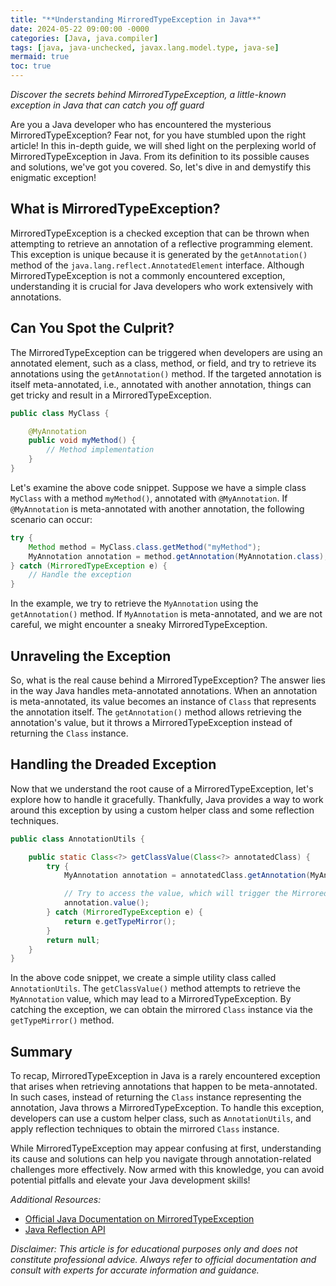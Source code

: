 ```yaml
---
title: "**Understanding MirroredTypeException in Java**"
date: 2024-05-22 09:00:00 -0000
categories: [Java, java.compiler]
tags: [java, java-unchecked, javax.lang.model.type, java-se]
mermaid: true
toc: true
---
```


*Discover the secrets behind MirroredTypeException, a little-known exception in Java that can catch you off guard*

Are you a Java developer who has encountered the mysterious MirroredTypeException? Fear not, for you have stumbled upon the right article! In this in-depth guide, we will shed light on the perplexing world of MirroredTypeException in Java. From its definition to its possible causes and solutions, we've got you covered. So, let's dive in and demystify this enigmatic exception!

## What is MirroredTypeException?
MirroredTypeException is a checked exception that can be thrown when attempting to retrieve an annotation of a reflective programming element. This exception is unique because it is generated by the `getAnnotation()` method of the `java.lang.reflect.AnnotatedElement` interface. Although MirroredTypeException is not a commonly encountered exception, understanding it is crucial for Java developers who work extensively with annotations.

## Can You Spot the Culprit?
The MirroredTypeException can be triggered when developers are using an annotated element, such as a class, method, or field, and try to retrieve its annotations using the `getAnnotation()` method. If the targeted annotation is itself meta-annotated, i.e., annotated with another annotation, things can get tricky and result in a MirroredTypeException.

```java
public class MyClass {

    @MyAnnotation
    public void myMethod() {
        // Method implementation
    }
}
```

Let's examine the above code snippet. Suppose we have a simple class `MyClass` with a method `myMethod()`, annotated with `@MyAnnotation`. If `@MyAnnotation` is meta-annotated with another annotation, the following scenario can occur:

```java
try {
    Method method = MyClass.class.getMethod("myMethod");
    MyAnnotation annotation = method.getAnnotation(MyAnnotation.class);
} catch (MirroredTypeException e) {
    // Handle the exception
}
```

In the example, we try to retrieve the `MyAnnotation` using the `getAnnotation()` method. If `MyAnnotation` is meta-annotated, and we are not careful, we might encounter a sneaky MirroredTypeException.

## Unraveling the Exception
So, what is the real cause behind a MirroredTypeException? The answer lies in the way Java handles meta-annotated annotations. When an annotation is meta-annotated, its value becomes an instance of `Class` that represents the annotation itself. The `getAnnotation()` method allows retrieving the annotation's value, but it throws a MirroredTypeException instead of returning the `Class` instance.

## Handling the Dreaded Exception
Now that we understand the root cause of a MirroredTypeException, let's explore how to handle it gracefully. Thankfully, Java provides a way to work around this exception by using a custom helper class and some reflection techniques.

```java
public class AnnotationUtils {

    public static Class<?> getClassValue(Class<?> annotatedClass) {
        try {
            MyAnnotation annotation = annotatedClass.getAnnotation(MyAnnotation.class);

            // Try to access the value, which will trigger the MirroredTypeException
            annotation.value();
        } catch (MirroredTypeException e) {
            return e.getTypeMirror();
        }
        return null;
    }
}
```

In the above code snippet, we create a simple utility class called `AnnotationUtils`. The `getClassValue()` method attempts to retrieve the `MyAnnotation` value, which may lead to a MirroredTypeException. By catching the exception, we can obtain the mirrored `Class` instance via the `getTypeMirror()` method.

## Summary
To recap, MirroredTypeException in Java is a rarely encountered exception that arises when retrieving annotations that happen to be meta-annotated. In such cases, instead of returning the `Class` instance representing the annotation, Java throws a MirroredTypeException. To handle this exception, developers can use a custom helper class, such as `AnnotationUtils`, and apply reflection techniques to obtain the mirrored `Class` instance.

While MirroredTypeException may appear confusing at first, understanding its cause and solutions can help you navigate through annotation-related challenges more effectively. Now armed with this knowledge, you can avoid potential pitfalls and elevate your Java development skills!

*Additional Resources:*

- [Official Java Documentation on MirroredTypeException](https://docs.oracle.com/en/java/javase/11/docs/api/java.base/java/lang/annotation/MirroredTypeException.html)
- [Java Reflection API](https://docs.oracle.com/en/java/javase/11/docs/api/java.base/java/lang/reflect/package-summary.html)

*Disclaimer: This article is for educational purposes only and does not constitute professional advice. Always refer to official documentation and consult with experts for accurate information and guidance.*